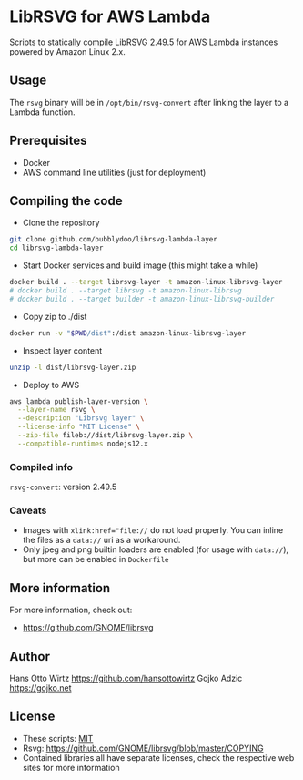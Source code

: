 # LibRSVG for AWS Lambda

Scripts to statically compile LibRSVG 2.49.5 for AWS Lambda instances powered by Amazon Linux 2.x.

## Usage

The `rsvg` binary will be in `/opt/bin/rsvg-convert` after linking the layer to a Lambda function.

## Prerequisites

* Docker
* AWS command line utilities (just for deployment)

## Compiling the code

* Clone the repository
```bash
git clone github.com/bubblydoo/librsvg-lambda-layer
cd librsvg-lambda-layer
```

* Start Docker services and build image (this might take a while)
```bash
docker build . --target librsvg-layer -t amazon-linux-librsvg-layer
# docker build . --target librsvg -t amazon-linux-librsvg
# docker build . --target builder -t amazon-linux-librsvg-builder
```

* Copy zip to ./dist
```bash
docker run -v "$PWD/dist":/dist amazon-linux-librsvg-layer
```

* Inspect layer content
```bash
unzip -l dist/librsvg-layer.zip
```

* Deploy to AWS
```bash
aws lambda publish-layer-version \
  --layer-name rsvg \
  --description "Librsvg layer" \
  --license-info "MIT License" \
  --zip-file fileb://dist/librsvg-layer.zip \
  --compatible-runtimes nodejs12.x
```

### Compiled info

`rsvg-convert`: version 2.49.5

### Caveats

* Images with `xlink:href="file://` do not load properly. You can inline the files as a `data://` uri as a workaround.
* Only jpeg and png builtin loaders are enabled (for usage with `data://`), but more can be enabled in `Dockerfile`

## More information

For more information, check out:

* https://github.com/GNOME/librsvg

## Author

Hans Otto Wirtz <https://github.com/hansottowirtz>
Gojko Adzic <https://gojko.net>

## License

* These scripts: [MIT](https://opensource.org/licenses/MIT)
* Rsvg: <https://github.com/GNOME/librsvg/blob/master/COPYING>
* Contained libraries all have separate licenses, check the respective web sites for more information
